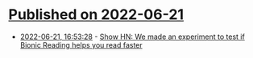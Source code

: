 # [Published on 2022-06-21](index.md)

* [2022-06-21, 16:53:28](https://news.ycombinator.com/item?id=31826204) - [Show HN: We made an experiment to test if Bionic Reading helps you read faster](https://blog.readwise.io/does-bionic-reading-actually-work/)
